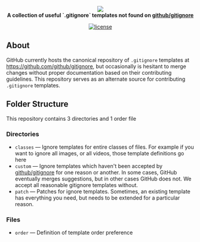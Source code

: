 <p align="center">
    <a href="https://www.gitignore.io">
        <img src="https://cdn.rawgit.com/vcsfund/design/master/github/gitignore.svg" />
    </a>
    <br>
    <strong>A collection of useful `.gitignore` templates not found on <a href="https://github.com/github/gitignore">github/gitignore</a></strong>
</p>
<p align="center">
    <a href="https://github.com/vcsfund/gitignore/blob/master/LICENSE.md"><img src="https://img.shields.io/github/license/vcsfund/gitignore.svg" alt="license"></a>
</p>

## About

GitHub currently hosts the canonical repository of `.gitignore` templates at https://github.com/github/gitignore, but occasionally is hesitant to merge changes without proper documentation based on their contributing guidelines.  This repository serves as an alternate source for contributing `.gitignore` templates.

## Folder Structure

This repository contains 3 directories and 1 order file

### Directories

- `classes` — Ignore templates for entire classes of files.  For example if you want to ignore all images, or all videos, those template definitions go here
- `custom` — Ignore templates which haven't been accepted by [github/gitignore](https://github.com/github/gitignore) for one reason or another.  In some cases, GitHub eventually merges suggestions, but in other cases GitHub does not.  We accept all reasonable gitignore templates without.
- `patch` — Patches for ignore templates. Sometimes, an existing template has everything you need, but needs to be extended for a particular reason.

### Files

- `order` — Definition of template order preference
